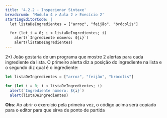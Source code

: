 ```yaml
---
title: '4.2.2 - Inspecionar Sintaxe'
breadcrumb: 'Módulo 4 > Aula 2 > Execício 2'
startingEditorCode: | 
  let listaDeIngredientes = ["arroz", "feijão", "brócolis"]

  for (let i = 0; i < listaDeIngredientes; i)
    alert(`Ingrediente número: ${i}`)
    alert(listaDeIngredientes)
---
```


2•) João gostaria de um programa que mostre 2 alertas para cada ingrediente da lista. O primeiro alerta diz a posição do ingrediente na lista e o segundo diz qual é o ingrediente:

```js
let listaDeIngredientes = ["arroz", "feijão", "brócolis"]

for (let i = 0; i < listaDeIngredientes; i)
  alert(`Ingrediente número: ${i}`)
  alert(listaDeIngredientes)
```

**Obs**: Ao abrir o exercício pela primeira vez, o código acima será copiado para o editor para que sirva de ponto de partida
